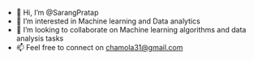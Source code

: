 - 👋 Hi, I’m @SarangPratap
- 👀 I’m interested in Machine learning and Data analytics
- 💞️ I’m looking to collaborate on Machine learning algorithms and data analysis tasks
- 📫 Feel free to connect on chamola31@gmail.com

<!---
SarangPratap/SarangPratap is a ✨ special ✨ repository because its `README.md` (this file) appears on your GitHub profile.
You can click the Preview link to take a look at your changes.
--->
